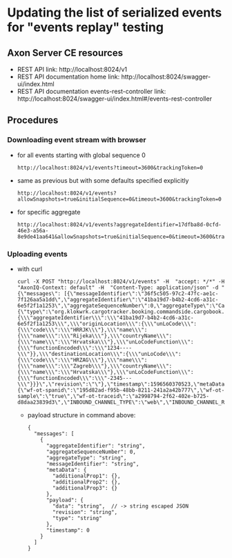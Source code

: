 # Updating the list of serialized events for "events replay" testing

## Axon Server CE resources
- REST API link: http://localhost:8024/v1
- REST API documentation home link: http://localhost:8024/swagger-ui/index.html
- REST API documentation events-rest-controller link: http://localhost:8024/swagger-ui/index.html#/events-rest-controller

## Procedures
### Downloading event stream with browser
- for all events starting with global sequence 0

      http://localhost:8024/v1/events?timeout=3600&trackingToken=0

- same as previous but with some defaults specified explicitly

      http://localhost:8024/v1/events?allowSnapshots=true&initialSequence=0&timeout=3600&trackingToken=0

- for specific aggregate

      http://localhost:8024/v1/events?aggregateIdentifier=17dfba8d-0cfd-46e3-a56a-8e9de41aa641&allowSnapshots=true&initialSequence=0&timeout=3600&trackingToken=0

### Uploading events

- with curl

      curl -X POST "http://localhost:8024/v1/events" -H  "accept: */*" -H  "AxonIQ-Context: default" -H  "Content-Type: application/json" -d "{\"messages\": [{\"messageIdentifier\":\"36f5c505-97c2-47fc-ae1c-7f126aa5a1dd\",\"aggregateIdentifier\":\"41ba19d7-b4b2-4cd6-a31c-6e5f2f1a1253\",\"aggregateSequenceNumber\":0,\"aggregateType\":\"CargoAggregate\",\"payload\":{\"type\":\"org.klokwrk.cargotracker.booking.commandside.cargobook.axon.api.CargoBookedEvent\",\"data\":\"{\\\"aggregateIdentifier\\\":\\\"41ba19d7-b4b2-4cd6-a31c-6e5f2f1a1253\\\",\\\"originLocation\\\":{\\\"unLoCode\\\":{\\\"code\\\":\\\"HRRJK\\\"},\\\"name\\\":{\\\"name\\\":\\\"Rijeka\\\"},\\\"countryName\\\":{\\\"name\\\":\\\"Hrvatska\\\"},\\\"unLoCodeFunction\\\":{\\\"functionEncoded\\\":\\\"1234----\\\"}},\\\"destinationLocation\\\":{\\\"unLoCode\\\":{\\\"code\\\":\\\"HRZAG\\\"},\\\"name\\\":{\\\"name\\\":\\\"Zagreb\\\"},\\\"countryName\\\":{\\\"name\\\":\\\"Hrvatska\\\"},\\\"unLoCodeFunction\\\":{\\\"functionEncoded\\\":\\\"-2345---\\\"}}}\",\"revision\":\"\"},\"timestamp\":1596560370523,\"metaData\":{\"wf-ot-spanid\":\"195d82ad-f95b-48bb-8211-241a2a42b777\",\"wf-ot-sample\":\"true\",\"wf-ot-traceid\":\"a2998794-2f62-402e-b725-d8daa23839d3\",\"INBOUND_CHANNEL_TYPE\":\"web\",\"INBOUND_CHANNEL_REQUEST_IDENTIFIER\":\"127.0.0.1\",\"INBOUND_CHANNEL_NAME\":\"booking\"}}]}"

  - payload structure in command above:

        {
          "messages": [
            {
              "aggregateIdentifier": "string",
              "aggregateSequenceNumber": 0,
              "aggregateType": "string",
              "messageIdentifier": "string",
              "metaData": {
                "additionalProp1": {},
                "additionalProp2": {},
                "additionalProp3": {}
              },
              "payload": {
                "data": "string",  // -> string escaped JSON
                "revision": "string",
                "type": "string"
              },
              "timestamp": 0
            }
          ]
        }
